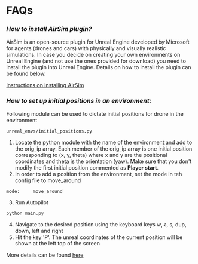
# FAQs


### *How to install AirSim plugin?*
AirSim is an open-source plugin for Unreal Engine developed by Microsoft for agents (drones and cars) with physically and visually realistic simulations. In case you decide on creating your own environments on Unreal Engine (and not use the ones provided for download) you need to install the plugin into Unreal Engine. Details on how to install the plugin can be found below.

[Instructions on installing AirSim](https://github.com/microsoft/airsim)

### *How to set up initial positions in an environment:*
Following module can be used to dictate initial positions for drone in the environment
```
unreal_envs/initial_positions.py
```

1. Locate the python module with the name of the environment and add to the orig_ip array. Each member of the orig_ip array is one initial position corresponding to (x, y, theta) where x and y are the positional coordinates and theta is the orientation (yaw). Make sure that you don't modify the first initial position commented as __Player start__.
2. In order to add a position from the environment, set the mode in teh config file to move_around
```
mode:     move_around
```
3. Run Autopilot
```
python main.py
```
4. Navigate to the desired position using the keyboard keys w, a, s, dup, down, left and right
5. Hit the key 'P'. The unreal coordinates of the current position will be shown at the left top of the screen

More details can be found [here](/unreal_envs/readme.md)

